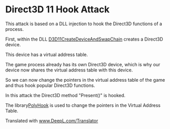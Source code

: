 # Direct3D 11 Hook Attack



This attack is based on a DLL injection to hook the Direct3D functions of a process.



First, within the DLL [D3D11CreateDeviceAndSwapChain](https://msdn.microsoft.com/de-de/library/windows/desktop/ff476083%28v=vs.85%29.aspx?f=255&MSPPError=-2147217396) creates a Direct3D device. 

This device has a virtual address table. 

The game process already has its own Direct3D device, which is why our device now shares the virtual address table with this device. 


So we can now change the pointers in the virtual address table of the game and thus hook popular Direct3D functions.



In this attack the Direct3D method "Present()" is hooked.



The library[PolyHook](https://github.com/stevemk14ebr/PolyHook) is used to change the pointers in the Virtual Address Table.

Translated with www.DeepL.com/Translator
